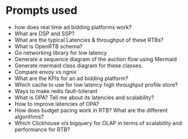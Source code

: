 # Prompts used
- how does real time ad bidding platforms work?
- What are DSP and SSP?
- What are the typical Latencies & throughput of these RTBs?
- What is OpenRTB schema?
- Go networking library for low latency
- Generate a sequence diagram of the auction flow using Mermaid
- Generate mermaid class diagram for these classes.
- Compare envoy vs ngnix
- What are the KPIs for an ad bidding platform?
- Which cache to use for low latency high throughput profile store?
- Ways to make redis fault-tolerant
- What is OPA? Tell me about its latencies and scalability? 
- How to improve latencies of OPA?
- How does budget pacing work in RTB? What are the different algorithms?
- Which Clickhouse v/s bigquery for OLAP in terms of scalability and performance for RTB?
